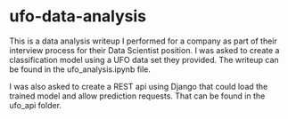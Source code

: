 # ufo-data-analysis

This is a data analysis writeup I performed for a company as part of their interview process for their Data Scientist position. I was asked to create a classification model using a UFO data set they provided. The writeup can be found in the ufo_analysis.ipynb file.

I was also asked to create a REST api using Django that could load the trained model and allow prediction requests. That can be found in the ufo_api folder.
